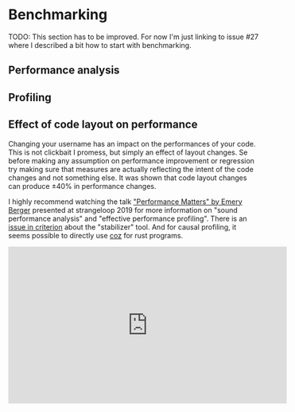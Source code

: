 # Benchmarking

TODO: This section has to be improved.
For now I'm just linking to issue #27 where
I described a bit how to start with benchmarking.

## Performance analysis

## Profiling

## Effect of code layout on performance

Changing your username has an impact on the performances of your code.
This is not clickbait I promess, but simply an effect of layout changes.
Se before making any assumption on performance improvement or regression
try making sure that measures are actually reflecting the intent
of the code changes and not something else.
It was shown that code layout changes can produce ±40% in performance changes.

I highly recommend watching the talk ["Performance Matters" by Emery Berger][perf-talk]
presented at strangeloop 2019 for more information on
"sound performance analysis" and "effective performance profiling".
There is an [issue in criterion][criterion-stabilizer] about the "stabilizer" tool.
And for causal profiling, it seems possible to directly use [coz][coz] for rust programs.

<iframe width="560" height="315" src="https://www.youtube-nocookie.com/embed/r-TLSBdHe1A?start=656" frameborder="0" allow="accelerometer; autoplay; clipboard-write; encrypted-media; gyroscope; picture-in-picture" allowfullscreen></iframe>

[perf-talk]: https://youtu.be/r-TLSBdHe1A?t=656
[criterion-stabilizer]: https://github.com/bheisler/criterion.rs/issues/334
[coz]: https://github.com/plasma-umass/coz/tree/master/rust
